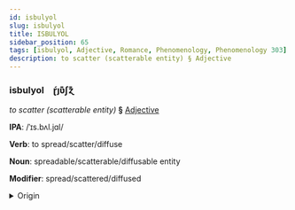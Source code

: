 ```yaml
---
id: isbulyol
slug: isbulyol
title: ISBULYOL
sidebar_position: 65
tags: [isbulyol, Adjective, Romance, Phenomenology, Phenomenology 303]
description: to scatter (scatterable entity) § Adjective
---
```


### isbulyol&emsp;<span kind="abugida">ɽ́ȷʋ͊ʃɀ͊</span>

*to scatter (scatterable entity)* **§** [Adjective](../../tags/Adjective)

**IPA**: /ˈɪs.bʌl.jɑl/

**Verb**: to spread/scatter/diffuse

**Noun**: spreadable/scatterable/diffusable entity

**Modifier**: spread/scattered/diffused

<details>
    <summary>Origin</summary>
    Portuguese espalhar /(i)ʃ.pɐˈʎaɾ/<br/>
    <em>Romance Language Family</em>
</details>